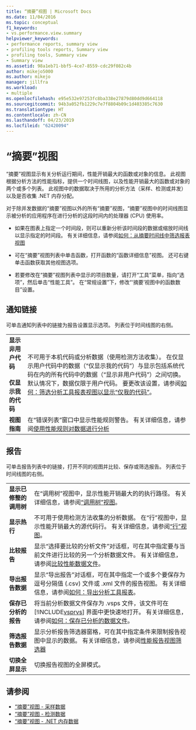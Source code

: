```yaml
---
title: “摘要”视图 | Microsoft Docs
ms.date: 11/04/2016
ms.topic: conceptual
f1_keywords:
- vs.performance.view.summary
helpviewer_keywords:
- performance reports, summary view
- profiling tools reports, Summary view
- profiling tools, Summary view
- Summary view
ms.assetid: 98a1eb71-bbf5-4ce7-8559-cdc29f082c4b
author: mikejo5000
ms.author: mikejo
manager: jillfra
ms.workload:
- multiple
ms.openlocfilehash: e95e532e97253fc8ba338e27879d80dd9d664118
ms.sourcegitcommit: 94b3a052fb1229c7e7f8804b09c1d403385c7630
ms.translationtype: HT
ms.contentlocale: zh-CN
ms.lasthandoff: 04/23/2019
ms.locfileid: "62420094"
---
```

# <a name="summary-view"></a>“摘要”视图
“摘要”视图显示有关分析运行期间，性能开销最大的函数或对象的信息。 此视图根据分析方法的性能指标，提供一个时间线图，以及性能开销最大的函数或对象的两个或多个列表。 此视图中的数据取决于所用的分析方法（采样、检测或并发）以及是否收集 .NET 内存分配。

 对于除并发数据的“摘要”视图以外的所有“摘要”视图，“摘要”视图中的时间线图显示被分析的应用程序在进行分析的这段时间内的处理器 (CPU) 使用率。

- 如果在图表上指定一个时间段，则可以重新分析该时间段的数据或缩放时间线以显示指定的时间段。 有关详细信息，请参阅[如何：从摘要时间线中筛选报表视图](../profiling/how-to-filter-report-views-from-the-summary-timeline.md)

- 可在“摘要”视图列表中单击函数，打开函数的“函数详细信息”视图。 还可右键单击函数获取其他视图选项。

- 若要修改在“摘要”视图列表中显示的项目数量，请打开“工具”菜单，指向“选项”，然后单击“性能工具”。 在“常规设置”下，修改“‘摘要’视图中的函数数目”设置。

## <a name="notifications-links"></a>通知链接
 可单击通知列表中的链接为报告设置显示选项。 列表位于时间线图的右侧。

|||
|-|-|
|**显示非用户代码**<br /><br /> **仅显示我的代码**|不可用于本机代码或分析数据（使用检测方法收集）。 在仅显示用户代码中的数据（“仅显示我的代码”）与显示包括系统代码在内的所有代码中的数据（“显示非用户代码”）之间切换。 默认情况下，数据仅限于用户代码。 要更改该设置，请参阅[如何：筛选分析工具报表视图以显示“仅我的代码”](../profiling/how-to-filter-profiling-tools-report-views-to-display-just-my-code.md)。|
|**视图指南**|在“错误列表”窗口中显示性能规则警告。 有关详细信息，请参阅[使用性能规则对数据进行分析](../profiling/using-performance-rules-to-analyze-data.md)|

## <a name="report"></a>报告
 可单击报告列表中的链接，打开不同的视图并比较、保存或筛选报告。 列表位于时间线图的右侧。

| | |
|----------------------------| - |
| **显示已修整的调用树** | 在“调用树”视图中，显示性能开销最大的的执行路径。 有关详细信息，请参阅[“调用树”视图](../profiling/call-tree-view.md)。 |
| **显示热行** | 不可用于使用检测方法收集的分析数据。 在“行”视图中，显示性能开销最大的源代码行。 有关详细信息，请参阅[“行”视图](../profiling/lines-view.md)。 |
| **比较报告** | 显示“选择要比较的分析文件”对话框，可在其中指定要与当前文件进行比较的另一个分析数据文件。 有关详细信息，请参阅[比较性能数据文件](../profiling/comparing-performance-data-files.md)。 |
| **导出报告数据** | 显示“导出报告”对话框，可在其中指定一个或多个要保存为逗号分隔值 (.csv) 文件或 .xml 文件的报告视图。 有关详细信息，请参阅[如何：导出分析工具报表](/previous-versions/visualstudio/visual-studio-2010/ms182394\(v\=vs.100\))。 |
| **保存已分析的报告** | 将当前分析数据文件保存为 .vsps 文件，该文件可在 [!INCLUDE[vsprvs](../code-quality/includes/vsprvs_md.md)] 界面中更快速地打开。 有关详细信息，请参阅[如何：保存已分析的数据文件](/previous-versions/visualstudio/visual-studio-2010/bb763106\(v\=vs.100\))。 |
| **筛选报告数据** | 显示分析报告筛选器窗格，可在其中指定条件来限制报告视图中显示的数据。 有关详细信息，请参阅[性能报告视图筛选器](../profiling/performance-report-view-filter.md) |
| **切换全屏显示** | 切换报告视图的全屏模式。 |

## <a name="see-also"></a>请参阅
- [“摘要”视图 - 采样数据](../profiling/summary-view-sampling-data.md)
- [“摘要”视图 - 检测数据](../profiling/summary-view-instrumentation-data.md)
- [“摘要”视图 - .NET 内存数据](../profiling/summary-view-dotnet-memory-data.md)